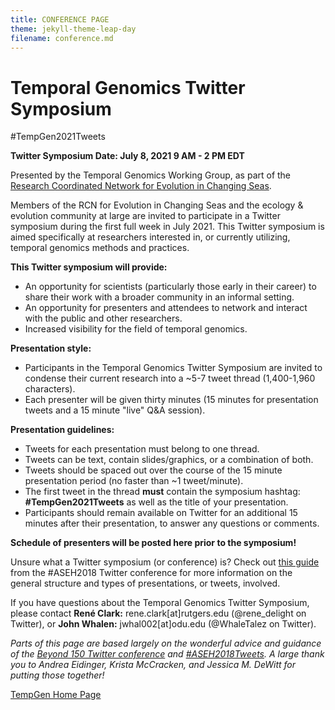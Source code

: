 ```yaml
---
title: CONFERENCE PAGE
theme: jekyll-theme-leap-day
filename: conference.md
---
```


# Temporal Genomics Twitter Symposium 

#TempGen2021Tweets 

**Twitter Symposium Date: July 8, 2021 9 AM - 2 PM EDT** 

Presented by the Temporal Genomics Working Group, as part of the [Research Coordinated Network for Evolution in Changing Seas](https://rcn-ecs.github.io/). 

Members of the RCN for Evolution in Changing Seas and the ecology & evolution community at large are invited to participate in a Twitter symposium during the first full week in July 2021. This Twitter symposium  is aimed specifically at researchers interested in, or currently utilizing, temporal genomics methods and practices. 

**This Twitter symposium will provide:** 
* An opportunity for scientists (particularly those early in their career) to share their work with a broader community in an informal setting.
* An opportunity for presenters and attendees to network and interact with the public and other researchers.
* Increased visibility for the field of temporal genomics.

**Presentation style:** 
* Participants in the Temporal Genomics Twitter Symposium are invited to condense their current research into a ~5-7 tweet thread (1,400-1,960 characters).
* Each presenter will be given thirty minutes (15 minutes for presentation tweets and a 15 minute "live" Q&A session).

**Presentation guidelines:**
* Tweets for each presentation must belong to one thread.
* Tweets can be text, contain slides/graphics, or a combination of both.
* Tweets should be spaced out over the course of the 15 minute presentation period (no faster than ~1 tweet/minute).
* The first tweet in the thread **must** contain the symposium hashtag: **#TempGen2021Tweets** as well as the title of your presentation.
* Participants should remain available on Twitter for an additional 15 minutes after their presentation, to answer any questions or comments.

**Schedule of presenters will be posted here prior to the symposium!**

Unsure what a Twitter symposium (or conference) is? Check out [this guide](https://jessicamdewitt.com/2018/02/12/aseh2018tweets-presenters-guide/) from the #ASEH2018 Twitter conference for more information on the general structure and types of presentations, or tweets, involved. 

If you have questions about the Temporal Genomics Twitter Symposium, please contact **René Clark:** rene.clark[at]rutgers.edu (@rene_delight on Twitter), or **John Whalen:** jwhal002[at]odu.edu (@WhaleTalez on Twitter). 

*Parts of this page are based largely on the wonderful advice and guidance of the [Beyond 150 Twitter conference](https://beyond150ca.wordpress.com/presenters-guide/) and [#ASEH2018Tweets](https://jessicamdewitt.com/2018/02/12/aseh2018tweets-presenters-guide/). A large thank you to Andrea Eidinger, Krista McCracken, and Jessica M. DeWitt for putting those together!* 

[TempGen Home Page](https://tempgenomics-rcn.github.io/website/)
